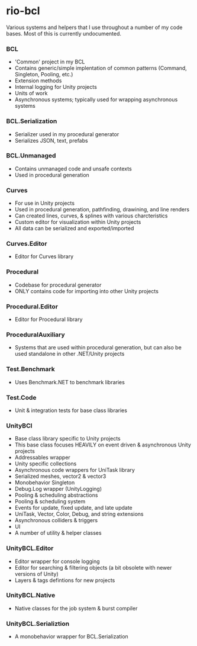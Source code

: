 # rio-bcl

Various systems and helpers that I use throughout a number of my code bases. Most of this is currently undocumented. 

### BCL
- 'Common' project in my BCL
- Contains generic/simple implentation of common patterns (Command, Singleton, Pooling, etc.)
- Extension methods
- Internal logging for Unity projects
- Units of work
- Asynchronous systems; typically used for wrapping asynchronous systems

### BCL.Serialization
- Serializer used in my procedural generator
- Serializes JSON, text, prefabs

### BCL.Unmanaged
- Contains unmanaged code and unsafe contexts
- Used in procedural generation

### Curves
- For use in Unity projects
- Used in procedural generation, pathfinding, drawining, and line renders
- Can created lines, curves, & splines with various charcteristics
- Custom editor for visualization within Unity projects
- All data can be serialized and exported/imported

### Curves.Editor
- Editor for Curves library

### Procedural
- Codebase for procedural generator
- ONLY contains code for importing into other Unity projects

### Procedural.Editor
- Editor for Procedural library

### ProceduralAuxiliary
- Systems that are used within procedural generation, but can also be used standalone in other .NET/Unity projects

### Test.Benchmark
- Uses Benchmark.NET to benchmark libraries

### Test.Code
- Unit & integration tests for base class libraries

### UnityBCl
- Base class library specific to Unity projects
- This base class focuses HEAVILY on event driven & asynchronous Unity projects
- Addressables wrapper
- Unity specific collections
- Asynchronous code wrappers for UniTask library
- Serialized meshes, vector2 & vector3
- Monobehavior Singleton
- Debug.Log wrapper (UnityLogging)
- Pooling & scheduling abstractions
- Pooling & scheduling system
- Events for update, fixed update, and late update
- UniTask, Vector, Color, Debug, and string extensions
- Asynchronous colliders & triggers
- UI
- A number of utility & helper classes

### UnityBCL.Editor
- Editor wrapper for console logging
- Editor for searching & filtering objects (a bit obsolete with newer versions of Unity)
- Layers & tags defintions for new projects

### UnityBCL.Native
- Native classes for the job system & burst compiler

### UnityBCL.Serializtion
- A monobehavior wrapper for BCL.Serialization